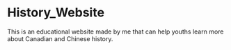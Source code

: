 # History_Website

This is an educational website made by me that can help youths learn more about Canadian and Chinese history.
